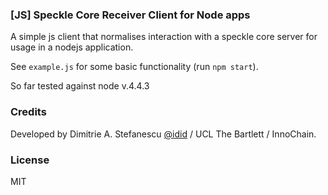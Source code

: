### [JS] Speckle Core Receiver Client for Node apps
A simple js client that normalises interaction with a speckle core server for usage in a nodejs application.

See `example.js` for some basic functionality (run `npm start`). 

So far tested against node v.4.4.3

### Credits
Developed by Dimitrie A. Stefanescu [@idid](http://twitter.com/idid) / UCL The Bartlett / InnoChain.

### License 
MIT